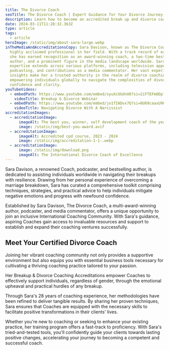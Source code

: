 ```yaml
---
title: The Divorce Coach
seoTitle: The Divorce Coach | Expert Guidance for Your Divorce Journey
description: Learn how to become an accredited break up and divorce coach with Sara Davison
date: 2024-03-11T11:28:32.363Z
type: article
tags:
  - article
heroImage: /static/img/about-sara-large.webp
inTheMediaAndAccreditationsCopy: Sara Davison, known as The Divorce Coach, is a
  highly acclaimed professional in her field. With a track record of excellence,
  she has earned recognition as an award-winning coach, a two-time best-selling
  author, and a prominent figure in the media landscape worldwide. Sara's
  expertise extends across various platforms, including television appearances,
  podcasting, and contributions as a media commentator. Her vast experience and
  insights make her a trusted authority in the realm of divorce coaching,
  empowering individuals globally to navigate the complexities of divorce with
  confidence and clarity.
youTubeVideos:
  - embedPath: https://www.youtube.com/embed/syuXcUGdnU0?si=2iFTEFmODpfTFYFQ
    videoTitle: Breakup & Divorce Webinar
  - embedPath: https://www.youtube.com/embed/jo1fIADvx7Q?si=0U69caaxU96wMAe5
    videoTitle: Navigating Divorce With A Narcissist
accreditationImages:
  - accreditationImage:
      imageAlt: The best you, winner, self development coach of the year
      image: /static/img/best-you-award.avif
  - accreditationImage:
      imageAlt: Accredited cpd course, 2023 - 2024
      image: /static/img/accreditation-1-1-.webp
  - accreditationImage:
      image: /static/img/download.png
      imageAlt: The International Divorce Coach of Excellence
---
```

Sara Davison, a renowned Coach, podcaster, and bestselling author, is dedicated to assisting individuals worldwide in navigating their breakups with resilience. Drawing from her personal experience of overcoming a marriage breakdown, Sara has curated a comprehensive toolkit comprising techniques, strategies, and practical advice to help individuals mitigate negative emotions and progress with newfound confidence.

Established by Sara Davison, The Divorce Coach, a multi-award-winning author, podcaster, and media commentator, offers a unique opportunity to join an inclusive International Coaching Community. With Sara's guidance, aspiring Coaches gain access to invaluable resources and support to establish and expand their coaching ventures successfully.

## Meet Your Certified Divorce Coach

Joining her vibrant coaching community not only provides a supportive environment but also equips you with essential business tools necessary for cultivating a thriving coaching practice tailored to your passion.

Her Breakup & Divorce Coaching Accreditations empower Coaches to effectively support individuals, regardless of gender, through the emotional upheaval and practical hurdles of any breakup.

Through Sara's 28 years of coaching experience, her methodologies have been refined to deliver tangible results. By sharing her proven techniques, Sara ensures that Coaches are equipped with the necessary skills to facilitate positive transformations in their clients' lives.

Whether you're new to coaching or seeking to enhance your existing practice, her training program offers a fast-track to proficiency. With Sara's tried-and-tested tools, you'll confidently guide your clients towards lasting positive changes, accelerating your journey to becoming a competent and successful coach.
